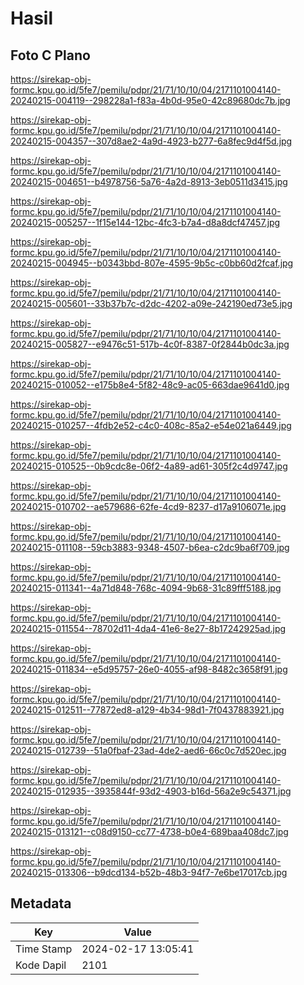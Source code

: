 # Hasil

## Foto C Plano

https://sirekap-obj-formc.kpu.go.id/5fe7/pemilu/pdpr/21/71/10/10/04/2171101004140-20240215-004119--298228a1-f83a-4b0d-95e0-42c89680dc7b.jpg

https://sirekap-obj-formc.kpu.go.id/5fe7/pemilu/pdpr/21/71/10/10/04/2171101004140-20240215-004357--307d8ae2-4a9d-4923-b277-6a8fec9d4f5d.jpg

https://sirekap-obj-formc.kpu.go.id/5fe7/pemilu/pdpr/21/71/10/10/04/2171101004140-20240215-004651--b4978756-5a76-4a2d-8913-3eb0511d3415.jpg

https://sirekap-obj-formc.kpu.go.id/5fe7/pemilu/pdpr/21/71/10/10/04/2171101004140-20240215-005257--1f15e144-12bc-4fc3-b7a4-d8a8dcf47457.jpg

https://sirekap-obj-formc.kpu.go.id/5fe7/pemilu/pdpr/21/71/10/10/04/2171101004140-20240215-004945--b0343bbd-807e-4595-9b5c-c0bb60d2fcaf.jpg

https://sirekap-obj-formc.kpu.go.id/5fe7/pemilu/pdpr/21/71/10/10/04/2171101004140-20240215-005601--33b37b7c-d2dc-4202-a09e-242190ed73e5.jpg

https://sirekap-obj-formc.kpu.go.id/5fe7/pemilu/pdpr/21/71/10/10/04/2171101004140-20240215-005827--e9476c51-517b-4c0f-8387-0f2844b0dc3a.jpg

https://sirekap-obj-formc.kpu.go.id/5fe7/pemilu/pdpr/21/71/10/10/04/2171101004140-20240215-010052--e175b8e4-5f82-48c9-ac05-663dae9641d0.jpg

https://sirekap-obj-formc.kpu.go.id/5fe7/pemilu/pdpr/21/71/10/10/04/2171101004140-20240215-010257--4fdb2e52-c4c0-408c-85a2-e54e021a6449.jpg

https://sirekap-obj-formc.kpu.go.id/5fe7/pemilu/pdpr/21/71/10/10/04/2171101004140-20240215-010525--0b9cdc8e-06f2-4a89-ad61-305f2c4d9747.jpg

https://sirekap-obj-formc.kpu.go.id/5fe7/pemilu/pdpr/21/71/10/10/04/2171101004140-20240215-010702--ae579686-62fe-4cd9-8237-d17a9106071e.jpg

https://sirekap-obj-formc.kpu.go.id/5fe7/pemilu/pdpr/21/71/10/10/04/2171101004140-20240215-011108--59cb3883-9348-4507-b6ea-c2dc9ba6f709.jpg

https://sirekap-obj-formc.kpu.go.id/5fe7/pemilu/pdpr/21/71/10/10/04/2171101004140-20240215-011341--4a71d848-768c-4094-9b68-31c89fff5188.jpg

https://sirekap-obj-formc.kpu.go.id/5fe7/pemilu/pdpr/21/71/10/10/04/2171101004140-20240215-011554--78702d11-4da4-41e6-8e27-8b17242925ad.jpg

https://sirekap-obj-formc.kpu.go.id/5fe7/pemilu/pdpr/21/71/10/10/04/2171101004140-20240215-011834--e5d95757-26e0-4055-af98-8482c3658f91.jpg

https://sirekap-obj-formc.kpu.go.id/5fe7/pemilu/pdpr/21/71/10/10/04/2171101004140-20240215-012511--77872ed8-a129-4b34-98d1-7f0437883921.jpg

https://sirekap-obj-formc.kpu.go.id/5fe7/pemilu/pdpr/21/71/10/10/04/2171101004140-20240215-012739--51a0fbaf-23ad-4de2-aed6-66c0c7d520ec.jpg

https://sirekap-obj-formc.kpu.go.id/5fe7/pemilu/pdpr/21/71/10/10/04/2171101004140-20240215-012935--3935844f-93d2-4903-b16d-56a2e9c54371.jpg

https://sirekap-obj-formc.kpu.go.id/5fe7/pemilu/pdpr/21/71/10/10/04/2171101004140-20240215-013121--c08d9150-cc77-4738-b0e4-689baa408dc7.jpg

https://sirekap-obj-formc.kpu.go.id/5fe7/pemilu/pdpr/21/71/10/10/04/2171101004140-20240215-013306--b9dcd134-b52b-48b3-94f7-7e6be17017cb.jpg


## Metadata

| Key        | Value               |
| ---------- | ------------------- |
| Time Stamp | 2024-02-17 13:05:41 |
| Kode Dapil | 2101                |



